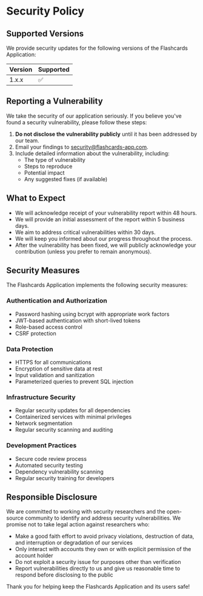 # Security Policy

## Supported Versions

We provide security updates for the following versions of the Flashcards Application:

| Version | Supported          |
| ------- | ------------------ |
| 1.x.x   | :white_check_mark: |

## Reporting a Vulnerability

We take the security of our application seriously. If you believe you've found a security vulnerability, please follow these steps:

1. **Do not disclose the vulnerability publicly** until it has been addressed by our team.
2. Email your findings to security@flashcards-app.com.
3. Include detailed information about the vulnerability, including:
   - The type of vulnerability
   - Steps to reproduce
   - Potential impact
   - Any suggested fixes (if available)

## What to Expect

- We will acknowledge receipt of your vulnerability report within 48 hours.
- We will provide an initial assessment of the report within 5 business days.
- We aim to address critical vulnerabilities within 30 days.
- We will keep you informed about our progress throughout the process.
- After the vulnerability has been fixed, we will publicly acknowledge your contribution (unless you prefer to remain anonymous).

## Security Measures

The Flashcards Application implements the following security measures:

### Authentication and Authorization

- Password hashing using bcrypt with appropriate work factors
- JWT-based authentication with short-lived tokens
- Role-based access control
- CSRF protection

### Data Protection

- HTTPS for all communications
- Encryption of sensitive data at rest
- Input validation and sanitization
- Parameterized queries to prevent SQL injection

### Infrastructure Security

- Regular security updates for all dependencies
- Containerized services with minimal privileges
- Network segmentation
- Regular security scanning and auditing

### Development Practices

- Secure code review process
- Automated security testing
- Dependency vulnerability scanning
- Regular security training for developers

## Responsible Disclosure

We are committed to working with security researchers and the open-source community to identify and address security vulnerabilities. We promise not to take legal action against researchers who:

- Make a good faith effort to avoid privacy violations, destruction of data, and interruption or degradation of our services
- Only interact with accounts they own or with explicit permission of the account holder
- Do not exploit a security issue for purposes other than verification
- Report vulnerabilities directly to us and give us reasonable time to respond before disclosing to the public

Thank you for helping keep the Flashcards Application and its users safe!
